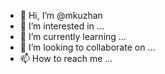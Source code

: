 - 👋 Hi, I’m @mkuzhan
- 👀 I’m interested in ...
- 🌱 I’m currently learning ...
- 💞️ I’m looking to collaborate on ...
- 📫 How to reach me ...

<!---
mkuzhan/mkuzhan is a ✨ special ✨ repository because its `README.md` (this file) appears on your GitHub profile.
You can click the Preview link to take a look at your changes.
--->
